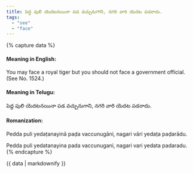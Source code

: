 ```yaml
---
title: పెద్ద పులి యెదటనయినా పడ వచ్చునుగాని, నగరి వారి యెదట పడరాదు.
tags:
  - "see"
  - "face"
---
```


{% capture data %}
#### Meaning in English:
You may face a royal tiger but you should not face a government official.
(See No. 1524.)

#### Meaning in Telugu:
పెద్ద పులి యెదటనయినా పడ వచ్చునుగాని, నగరి వారి యెదట పడరాదు.

#### Romanization:
Pedda puli yedaṭanayinā paḍa vaccunugāni, nagari vāri yedaṭa paḍarādu.

Pedda puli yedatanayina pada vaccunugani, nagari vari yedata padaradu.
{% endcapture %}

{{ data | markdownify }}

